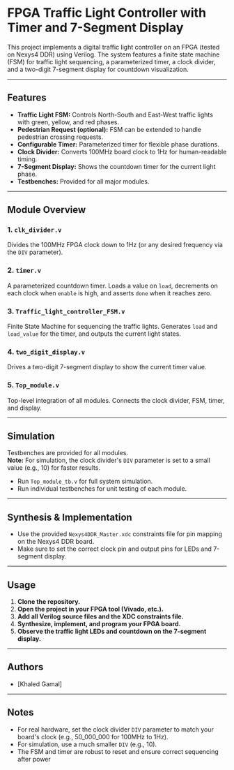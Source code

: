 # FPGA Traffic Light Controller with Timer and 7-Segment Display

This project implements a digital traffic light controller on an FPGA (tested on Nexys4 DDR) using Verilog. The system features a finite state machine (FSM) for traffic light sequencing, a parameterized timer, a clock divider, and a two-digit 7-segment display for countdown visualization.

---

## Features

- **Traffic Light FSM:** Controls North-South and East-West traffic lights with green, yellow, and red phases.
- **Pedestrian Request (optional):** FSM can be extended to handle pedestrian crossing requests.
- **Configurable Timer:** Parameterized timer for flexible phase durations.
- **Clock Divider:** Converts 100MHz board clock to 1Hz for human-readable timing.
- **7-Segment Display:** Shows the countdown timer for the current light phase.
- **Testbenches:** Provided for all major modules.

---

## Module Overview

### 1. `clk_divider.v`
Divides the 100MHz FPGA clock down to 1Hz (or any desired frequency via the `DIV` parameter).

### 2. `timer.v`
A parameterized countdown timer. Loads a value on `load`, decrements on each clock when `enable` is high, and asserts `done` when it reaches zero.

### 3. `Traffic_light_controller_FSM.v`
Finite State Machine for sequencing the traffic lights. Generates `load` and `load_value` for the timer, and outputs the current light states.

### 4. `two_digit_display.v`
Drives a two-digit 7-segment display to show the current timer value.

### 5. `Top_module.v`
Top-level integration of all modules. Connects the clock divider, FSM, timer, and display.

---

## Simulation

Testbenches are provided for all modules.  
**Note:** For simulation, the clock divider's `DIV` parameter is set to a small value (e.g., 10) for faster results.

- Run `Top_module_tb.v` for full system simulation.
- Run individual testbenches for unit testing of each module.

---

## Synthesis & Implementation

- Use the provided `Nexys4DDR_Master.xdc` constraints file for pin mapping on the Nexys4 DDR board.
- Make sure to set the correct clock pin and output pins for LEDs and 7-segment display.

---

## Usage

1. **Clone the repository.**
2. **Open the project in your FPGA tool (Vivado, etc.).**
3. **Add all Verilog source files and the XDC constraints file.**
4. **Synthesize, implement, and program your FPGA board.**
5. **Observe the traffic light LEDs and countdown on the 7-segment display.**

---

## Authors

- [Khaled Gamal]

---

## Notes

- For real hardware, set the clock divider `DIV` parameter to match your board's clock (e.g., 50_000_000 for 100MHz to 1Hz).
- For simulation, use a much smaller `DIV` (e.g., 10).
- The FSM and timer are robust to reset and ensure correct sequencing after power
